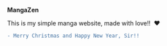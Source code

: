 **MangaZen**

This is my simple manga website, made with love!!  ❤️

```diff
- Merry Christmas and Happy New Year, Sir!!
```
